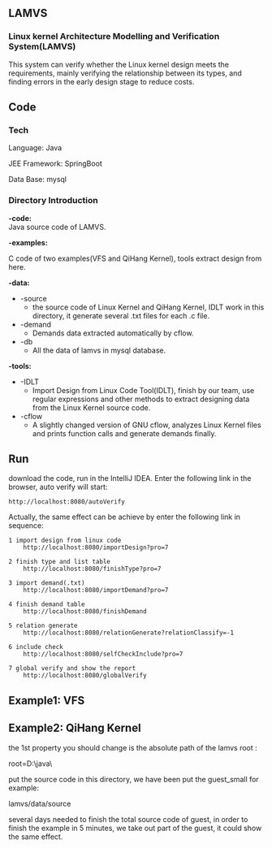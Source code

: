 ## LAMVS

### Linux kernel Architecture Modelling and Verification System(LAMVS)

This system can verify whether the Linux kernel design meets the requirements, mainly verifying the relationship between its types, and finding errors in the early design stage to reduce costs.

## Code

### Tech

Language: Java

JEE Framework: SpringBoot

Data Base: mysql

### Directory Introduction
**-code:**  
Java source code of LAMVS.

**-examples:** 

C code of two examples(VFS and QiHang Kernel), tools extract design from here. 

**-data:**  

+ -source  
  + the source code of Linux Kernel and QiHang Kernel, IDLT work in this directory, it generate several .txt files for each .c file.  
+ -demand  
  + Demands data extracted automatically by cflow.  
+ -db  
  + All the data of lamvs in mysql database.    

**-tools:**  

+ -IDLT
  + Import Design from Linux Code Tool(IDLT), finish by our team, use regular expressions and other methods to extract designing data from the Linux Kernel source code.    
+ -cflow
  + A slightly changed version of GNU cflow, analyzes Linux Kernel files and prints function calls and generate demands finally.


## Run

download the code, run in the IntelliJ IDEA. Enter the following link in the browser, auto verify will start:
```
http://localhost:8080/autoVerify
```

Actually, the same effect can be achieve by enter the following link in sequence:
```
1 import design from linux code
	http://localhost:8080/importDesign?pro=7
	
2 finish type and list table
	http://localhost:8080/finishType?pro=7

3 import demand(.txt)
	http://localhost:8080/importDemand?pro=7
	
4 finish demand table
	http://localhost:8080/finishDemand

5 relation generate
	http://localhost:8080/relationGenerate?relationClassify=-1

6 include check 
	http://localhost:8080/selfCheckInclude?pro=7

7 global verify and show the report
	http://localhost:8080/globalVerify
```


## Example1: VFS



## Example2: QiHang Kernel 

the 1st property you should change is the absolute path of the lamvs root :

root=D:\java\

put the source code in this directory, we have been put the guest_small for example:

lamvs/data/source



several days needed to finish the total source code of guest, in order to finish the example in 5 minutes, we take out part of the guest, it could show the same effect. 

